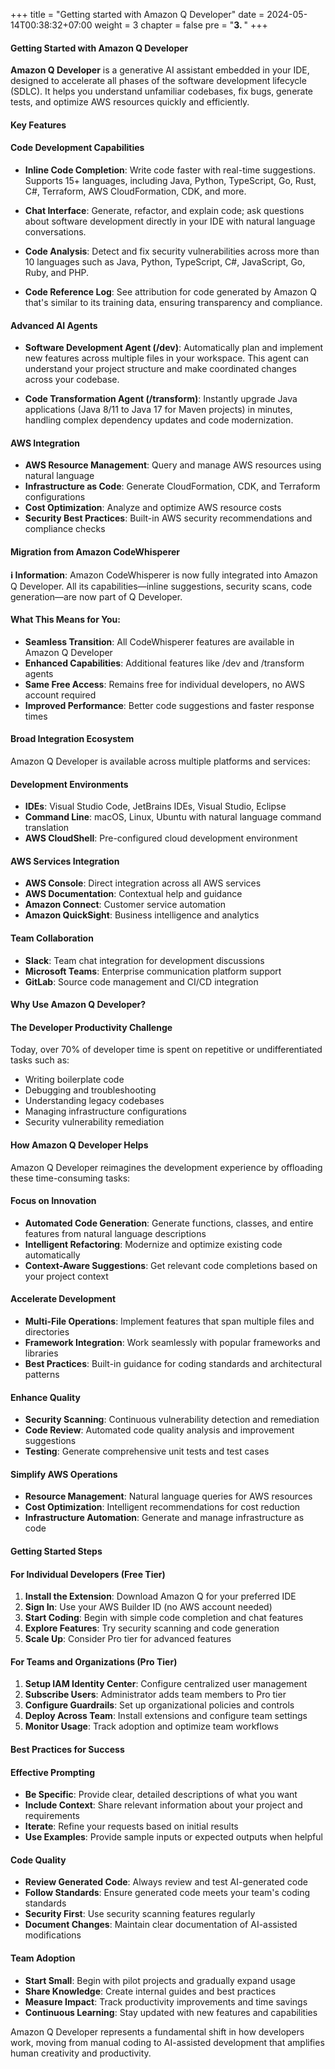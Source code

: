 +++
title = "Getting started with Amazon Q Developer"
date = 2024-05-14T00:38:32+07:00
weight = 3
chapter = false
pre = "<b>3. </b>"
+++

#### Getting Started with Amazon Q Developer

**Amazon Q Developer** is a generative AI assistant embedded in your IDE, designed to accelerate all phases of the software development lifecycle (SDLC). It helps you understand unfamiliar codebases, fix bugs, generate tests, and optimize AWS resources quickly and efficiently.

#### Key Features

#### Code Development Capabilities

- **Inline Code Completion**: Write code faster with real-time suggestions. Supports 15+ languages, including Java, Python, TypeScript, Go, Rust, C#, Terraform, AWS CloudFormation, CDK, and more.

- **Chat Interface**: Generate, refactor, and explain code; ask questions about software development directly in your IDE with natural language conversations.

- **Code Analysis**: Detect and fix security vulnerabilities across more than 10 languages such as Java, Python, TypeScript, C#, JavaScript, Go, Ruby, and PHP.

- **Code Reference Log**: See attribution for code generated by Amazon Q that's similar to its training data, ensuring transparency and compliance.

#### Advanced AI Agents

- **Software Development Agent (/dev)**: Automatically plan and implement new features across multiple files in your workspace. This agent can understand your project structure and make coordinated changes across your codebase.

- **Code Transformation Agent (/transform)**: Instantly upgrade Java applications (Java 8/11 to Java 17 for Maven projects) in minutes, handling complex dependency updates and code modernization.

#### AWS Integration

- **AWS Resource Management**: Query and manage AWS resources using natural language
- **Infrastructure as Code**: Generate CloudFormation, CDK, and Terraform configurations
- **Cost Optimization**: Analyze and optimize AWS resource costs
- **Security Best Practices**: Built-in AWS security recommendations and compliance checks

#### Migration from Amazon CodeWhisperer

**ℹ️ Information**: Amazon CodeWhisperer is now fully integrated into Amazon Q Developer. All its capabilities—inline suggestions, security scans, code generation—are now part of Q Developer. 

#### What This Means for You:
- **Seamless Transition**: All CodeWhisperer features are available in Amazon Q Developer
- **Enhanced Capabilities**: Additional features like /dev and /transform agents
- **Same Free Access**: Remains free for individual developers, no AWS account required
- **Improved Performance**: Better code suggestions and faster response times

#### Broad Integration Ecosystem

Amazon Q Developer is available across multiple platforms and services:

#### Development Environments
- **IDEs**: Visual Studio Code, JetBrains IDEs, Visual Studio, Eclipse
- **Command Line**: macOS, Linux, Ubuntu with natural language command translation
- **AWS CloudShell**: Pre-configured cloud development environment

#### AWS Services Integration
- **AWS Console**: Direct integration across all AWS services
- **AWS Documentation**: Contextual help and guidance
- **Amazon Connect**: Customer service automation
- **Amazon QuickSight**: Business intelligence and analytics

#### Team Collaboration
- **Slack**: Team chat integration for development discussions
- **Microsoft Teams**: Enterprise communication platform support
- **GitLab**: Source code management and CI/CD integration

#### Why Use Amazon Q Developer?

#### The Developer Productivity Challenge
Today, over 70% of developer time is spent on repetitive or undifferentiated tasks such as:
- Writing boilerplate code
- Debugging and troubleshooting
- Understanding legacy codebases
- Managing infrastructure configurations
- Security vulnerability remediation

#### How Amazon Q Developer Helps
Amazon Q Developer reimagines the development experience by offloading these time-consuming tasks:

#### Focus on Innovation
- **Automated Code Generation**: Generate functions, classes, and entire features from natural language descriptions
- **Intelligent Refactoring**: Modernize and optimize existing code automatically
- **Context-Aware Suggestions**: Get relevant code completions based on your project context

#### Accelerate Development
- **Multi-File Operations**: Implement features that span multiple files and directories
- **Framework Integration**: Work seamlessly with popular frameworks and libraries
- **Best Practices**: Built-in guidance for coding standards and architectural patterns

#### Enhance Quality
- **Security Scanning**: Continuous vulnerability detection and remediation
- **Code Review**: Automated code quality analysis and improvement suggestions
- **Testing**: Generate comprehensive unit tests and test cases

#### Simplify AWS Operations
- **Resource Management**: Natural language queries for AWS resources
- **Cost Optimization**: Intelligent recommendations for cost reduction
- **Infrastructure Automation**: Generate and manage infrastructure as code

#### Getting Started Steps

#### For Individual Developers (Free Tier)
1. **Install the Extension**: Download Amazon Q for your preferred IDE
2. **Sign In**: Use your AWS Builder ID (no AWS account needed)
3. **Start Coding**: Begin with simple code completion and chat features
4. **Explore Features**: Try security scanning and code generation
5. **Scale Up**: Consider Pro tier for advanced features

#### For Teams and Organizations (Pro Tier)
1. **Setup IAM Identity Center**: Configure centralized user management
2. **Subscribe Users**: Administrator adds team members to Pro tier
3. **Configure Guardrails**: Set up organizational policies and controls
4. **Deploy Across Team**: Install extensions and configure team settings
5. **Monitor Usage**: Track adoption and optimize team workflows

#### Best Practices for Success

#### Effective Prompting
- **Be Specific**: Provide clear, detailed descriptions of what you want
- **Include Context**: Share relevant information about your project and requirements
- **Iterate**: Refine your requests based on initial results
- **Use Examples**: Provide sample inputs or expected outputs when helpful

#### Code Quality
- **Review Generated Code**: Always review and test AI-generated code
- **Follow Standards**: Ensure generated code meets your team's coding standards
- **Security First**: Use security scanning features regularly
- **Document Changes**: Maintain clear documentation of AI-assisted modifications

#### Team Adoption
- **Start Small**: Begin with pilot projects and gradually expand usage
- **Share Knowledge**: Create internal guides and best practices
- **Measure Impact**: Track productivity improvements and time savings
- **Continuous Learning**: Stay updated with new features and capabilities

Amazon Q Developer represents a fundamental shift in how developers work, moving from manual coding to AI-assisted development that amplifies human creativity and productivity.
